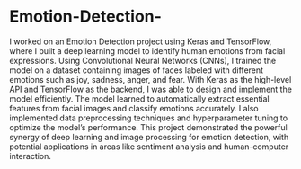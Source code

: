 # Emotion-Detection-
I worked on an Emotion Detection project using Keras and TensorFlow, where I built a deep learning model to identify human emotions from facial expressions. Using Convolutional Neural Networks (CNNs), I trained the model on a dataset containing images of faces labeled with different emotions such as joy, sadness, anger, and fear. With Keras as the high-level API and TensorFlow as the backend, I was able to design and implement the model efficiently. The model learned to automatically extract essential features from facial images and classify emotions accurately. I also implemented data preprocessing techniques and hyperparameter tuning to optimize the model’s performance. This project demonstrated the powerful synergy of deep learning and image processing for emotion detection, with potential applications in areas like sentiment analysis and human-computer interaction.

